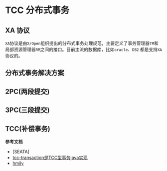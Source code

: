 # TCC 分布式事务

## XA 协议

`XA`协议是由`X/Open`组织提出的分布式事务处理规范，主要定义了事务管理器`TM`和局部资源管理器`RM`之间的接口。目前主流的数据库，比如`oracle`、`DB2` 都是支持`XA`协议的。

## 分布式事务解决方案

## 2PC(两段提交)

## 3PC(三段提交)

## TCC(补偿事务)

**参考文档**
- [SEATA]
- [tcc-transaction是TCC型事务java实现](https://github.com/changmingxie/tcc-transaction)
- [hmily](https://github.com/dromara/hmily)